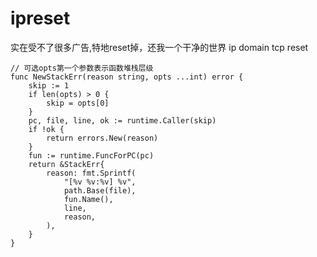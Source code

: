 # ipreset
实在受不了很多广告,特地reset掉，还我一个干净的世界
ip domain tcp reset
```golang
// 可选opts第一个参数表示函数堆栈层级
func NewStackErr(reason string, opts ...int) error {
	skip := 1
	if len(opts) > 0 {
		skip = opts[0]
	}
	pc, file, line, ok := runtime.Caller(skip)
	if !ok {
		return errors.New(reason)
	}
	fun := runtime.FuncForPC(pc)
	return &StackErr{
		reason: fmt.Sprintf(
			"[%v %v:%v] %v",
			path.Base(file),
			fun.Name(),
			line,
			reason,
		),
	}
}

```
